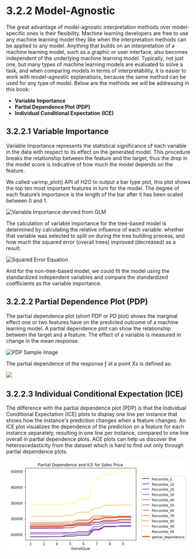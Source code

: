 # 3.2.2 Model-Agnostic

The great advantage of model-agnostic interpretation methods over model-specific ones is their flexibility. Machine learning developers are free to use any machine learning model they like when the interpretation methods can be applied to any model. Anything that builds on an interpretation of a machine learning model, such as a graphic or user interface, also becomes independent of the underlying machine learning model. Typically, not just one, but many types of machine learning models are evaluated to solve a task, and when comparing models in terms of interpretability, it is easier to work with model-agnostic explanations, because the same method can be used for any type of model. Below are the methods we will be addressing in this book:

* **Variable Importance**
* **Partial Dependence Plot \(PDP\)**
* **Individual Conditional Expectation \(ICE\)**

## 3.2.2.1 Variable Importance

Variable Importance represents the statistical significance of each variable in the data with respect to its effect on the generated model. This procedure breaks the relationship between the feature and the target, thus the drop in the model score is indicative of how much the model depends on the feature.

We called varimp\_plot\(\) API of H2O to output a bar type plot, this plot shows the top ten most important features in turn for the model. The degree of each feature’s importance is the length of the bar after it has been scaled between 0 and 1.  

![Variable Importance dervied from GLM](../../.gitbook/assets/image%20%2815%29.png)

The calculation of variable importance for the tree-based model is determined by calculating the relative influence of each variable: whether that variable was selected to split on during the tree building process, and how much the squared error \(overall trees\) improved \(decreased\) as a result. 

![Squared Error Equation](../../.gitbook/assets/image%20%288%29.png)

And for the non-tree-based model, we could fit the model using the standardized independent variables and compare the standardized coefficients as the variable importance.

## 3.2.2.2 Partial Dependence Plot \(PDP\)

The partial dependence plot \(short PDP or PD plot\) shows the marginal effect one or two features have on the predicted outcome of a machine learning model. A partial dependence plot can show the relationship between the target and a feature. The effect of a variable is measured in change in the mean response.

![PDP Sample Image](../../.gitbook/assets/image%20%2816%29.png)


The partial dependence of the response ƒ at a point Xs is defined as:

![](../../.gitbook/assets/image%20%2814%29.png)

## 3.2.2.3 Individual Conditional Expectation \(ICE\)

The difference with the partial dependence plot \(PDP\) is that the Individual Conditional Expectation \(ICE\) plots to display one line per instance that shows how the instance's prediction changes when a feature changes. An ICE plot visualizes the dependence of the prediction on a feature for each instance separately, resulting in one line per instance, compared to one line overall in partial dependence plots. ACE plots can help us discover the heteroscedasticity from the dataset which is hard to find out only through partial dependence plots.

![Sample ICE plot](../../.gitbook/assets/image%20%2817%29.png)

